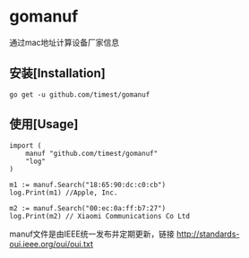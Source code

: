 # gomanuf
通过mac地址计算设备厂家信息

## 安装[Installation]
```
go get -u github.com/timest/gomanuf
```

## 使用[Usage]
```
import (
    manuf "github.com/timest/gomanuf"
    "log"
)

m1 := manuf.Search("18:65:90:dc:c0:cb")
log.Print(m1) //Apple, Inc.

m2 := manuf.Search("00:ec:0a:ff:b7:27")
log.Print(m2) // Xiaomi Communications Co Ltd

```

manuf文件是由IEEE统一发布并定期更新，链接
http://standards-oui.ieee.org/oui/oui.txt
